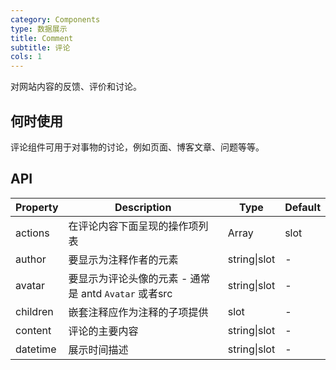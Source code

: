 ```yaml
---
category: Components
type: 数据展示
title: Comment
subtitle: 评论
cols: 1
---
```


对网站内容的反馈、评价和讨论。

## 何时使用

评论组件可用于对事物的讨论，例如页面、博客文章、问题等等。

## API

| Property | Description | Type | Default |
| -------- | ----------- | ---- | ------- |
| actions | 在评论内容下面呈现的操作项列表 | Array|slot | - |
| author | 要显示为注释作者的元素 | string\|slot | - |
| avatar | 要显示为评论头像的元素 - 通常是 antd `Avatar` 或者src | string\|slot | - |
| children | 嵌套注释应作为注释的子项提供 | slot | - |
| content | 评论的主要内容 | string\|slot | - |
| datetime | 展示时间描述 | string\|slot | - |
